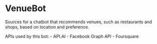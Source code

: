 # VenueBot
Sources for a chatbot that recommends venues, such as restaurants and shops, based on location and preference.

APIs used by this bot:
	- API.AI
	- Facebook Graph API
	- Foursquare
	

